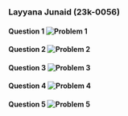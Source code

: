 ### Layyana Junaid (23k-0056)
#### Question 1 ![Problem 1](https://github.com/layyana-junaid/PFFall23/assets/142867946/c9c42f59-5312-4d4f-a740-c633a23bd5b9)
#### Question 2 ![Problem 2](https://github.com/layyana-junaid/PFFall23/assets/142867946/e837a3f8-1db2-4ac9-b82e-a7985ba4b4ac)
#### Question 3 ![Problem 3](https://github.com/layyana-junaid/PFFall23/assets/142867946/c192e589-7260-46c9-a43a-c5242beaf449)
#### Question 4 ![Problem 4](https://github.com/layyana-junaid/PFFall23/assets/142867946/5a767194-3405-4c06-8968-ccafe95505de)
#### Question 5 ![Problem 5](https://github.com/layyana-junaid/PFFall23/assets/142867946/779d8e29-ca64-492d-8512-0549c2f9e020)
